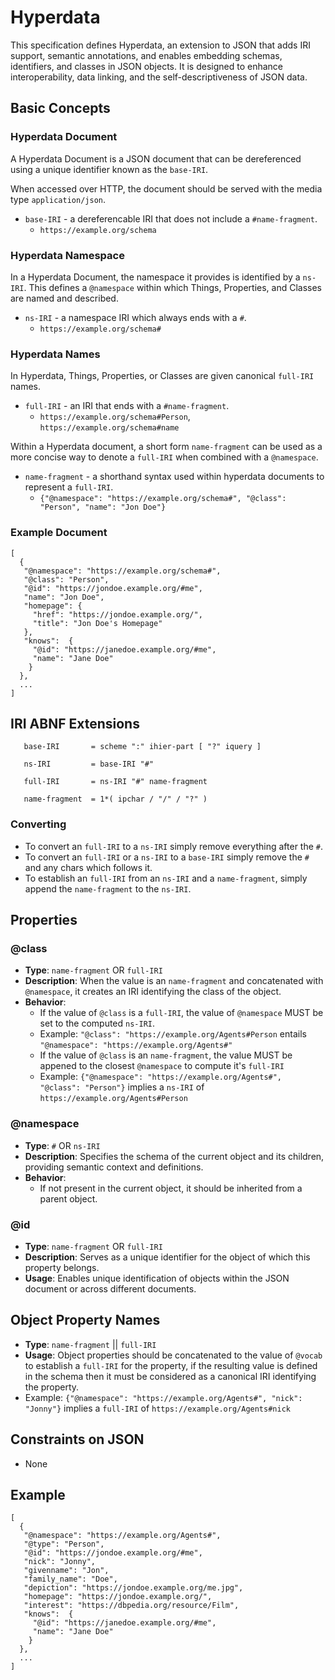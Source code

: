 # Hyperdata

This specification defines Hyperdata, an extension to JSON that adds IRI support, semantic annotations, and enables embedding schemas, identifiers, and classes in JSON objects. It is designed to enhance interoperability, data linking, and the self-descriptiveness of JSON data.

## Basic Concepts

### Hyperdata Document

A Hyperdata Document is a JSON document that can be dereferenced using a unique identifier known as the `base-IRI`.

When accessed over HTTP, the document should be served with the media type `application/json`.
- `base-IRI` - a dereferencable IRI that does not include a `#name-fragment`.
  - `https://example.org/schema`
  
### Hyperdata Namespace

In a Hyperdata Document, the namespace it provides is identified by a `ns-IRI`. This defines a `@namespace` within which Things, Properties, and Classes are named and described.
- `ns-IRI` - a namespace IRI which always ends with a `#`.
  - `https://example.org/schema#`

### Hyperdata Names

In Hyperdata, Things, Properties, or Classes are given canonical `full-IRI` names.
- `full-IRI` - an IRI that ends with a `#name-fragment`.
  - `https://example.org/schema#Person`, `https://example.org/schema#name`

Within a Hyperdata document, a short form `name-fragment` can be used as a more concise way to denote a `full-IRI` when combined with a `@namespace`.
- `name-fragment` - a shorthand syntax used within hyperdata documents to represent a `full-IRI`.
  - `{"@namespace": "https://example.org/schema#", "@class": "Person", "name": "Jon Doe"}`

### Example Document

```
[
  {
   "@namespace": "https://example.org/schema#",
   "@class": "Person",
   "@id": "https://jondoe.example.org/#me",
   "name": "Jon Doe",
   "homepage": {
     "href": "https://jondoe.example.org/",
     "title": "Jon Doe's Homepage"
   },
   "knows":  {
     "@id": "https://janedoe.example.org/#me",
     "name": "Jane Doe"
    }
  },
  ...
]
```

## IRI ABNF Extensions
```
   base-IRI       = scheme ":" ihier-part [ "?" iquery ]
   
   ns-IRI         = base-IRI "#"
   
   full-IRI       = ns-IRI "#" name-fragment
   
   name-fragment  = 1*( ipchar / "/" / "?" )
```

### Converting
- To convert an `full-IRI` to a `ns-IRI` simply remove everything after the `#`.
- To convert an `full-IRI` or a `ns-IRI` to a `base-IRI` simply remove the `#` and any chars which follows it.
- To establish an `full-IRI` from an `ns-IRI` and a `name-fragment`, simply append the `name-fragment` to the `ns-IRI`.

## Properties

### @class
- **Type**: `name-fragment` OR `full-IRI`
- **Description**: When the value is an `name-fragment` and concatenated with `@namespace`, it creates an IRI identifying the class of the object.
- **Behavior**: 
  - If the value of `@class` is a `full-IRI`, the value of `@namespace` MUST be set to the computed `ns-IRI`.
  - Example: `"@class": "https://example.org/Agents#Person` entails `"@namespace": "https://example.org/Agents#"`
  - If the value of `@class` is an `name-fragment`, the value MUST be appened to the closest `@namespace` to compute it's `full-IRI`
  - Example: `{"@namespace": "https://example.org/Agents#", "@class": "Person"}` implies a `ns-IRI` of `https://example.org/Agents#Person`
 
### @namespace
- **Type**: `#` OR `ns-IRI`
- **Description**: Specifies the schema of the current object and its children, providing semantic context and definitions.
- **Behavior**: 
  - If not present in the current object, it should be inherited from a parent object.

### @id
- **Type**: `name-fragment` OR `full-IRI`
- **Description**: Serves as a unique identifier for the object of which this property belongs.
- **Usage**: Enables unique identification of objects within the JSON document or across different documents.

## Object Property Names
- **Type**: `name-fragment` || `full-IRI`
- **Usage**: Object properties should be concatenated to the value of `@vocab` to establish a `full-IRI` for the property, if the resulting value is defined in the schema then it must be considered as a canonical IRI identifying the property.
- Example: `{"@namespace": "https://example.org/Agents#", "nick": "Jonny"}` implies a `full-IRI` of `https://example.org/Agents#nick`

## Constraints on JSON
- None

## Example 
```
[
  {
   "@namespace": "https://example.org/Agents#",
   "@type": "Person",
   "@id": "https://jondoe.example.org/#me",
   "nick": "Jonny",
   "givenname": "Jon",
   "family_name": "Doe",
   "depiction": "https://jondoe.example.org/me.jpg",
   "homepage": "https://jondoe.example.org/",
   "interest": "https://dbpedia.org/resource/Film",
   "knows":  {
     "@id": "https://janedoe.example.org/#me",
     "name": "Jane Doe"
    }
  },
  ...
]
```
